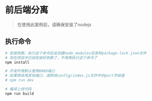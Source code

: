 # 前后端分离

> 在使用此案例前，请确保安装了nodejs

## 执行命令

``` bash
# 安装依赖，执行这个命令后会创建node_modules目录和package-lock.json文件
# 现在项目中已经安装好依赖了，不用再执行这个命令了
npm install

# 开发环境默认使用8080端口
# 如果想改用其他端口，请修改config/index.js文件中的port字段值
# npm run dev

# 编译上线代码
npm run build
```
